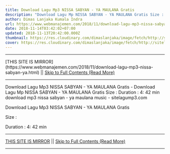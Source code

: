 ```yaml
---
title: Download Lagu Mp3 NISSA SABYAN - YA MAULANA Gratis
description: "Download Lagu Mp NISSA SABYAN - YA MAULANA Gratis Size : Duration : 4: 42 min"
author: Dimas Lanjaka Kumala Indra
url: https://www.webmanajemen.com/2018/11/download-lagu-mp3-nissa-sabyan-ya.html
date: 2018-11-14T03:42:02+07:00
updated: 2018-11-13T20:42:00.000Z
thumbnail: https://res.cloudinary.com/dimaslanjaka/image/fetch/http://sitelagump3.com/icon_content/2018/05/27/13/00/download-mp3-nissa-sabyan-ya-maulana-music-terbaru.png
cover: https://res.cloudinary.com/dimaslanjaka/image/fetch/http://sitelagump3.com/icon_content/2018/05/27/13/00/download-mp3-nissa-sabyan-ya-maulana-music-terbaru.png
---
```


<hr/> [THIS SITE IS MIRROR](https://www.webmanajemen.com/2018/11/download-lagu-mp3-nissa-sabyan-ya.html) || <a href="https://www.webmanajemen.com/2018/11/download-lagu-mp3-nissa-sabyan-ya.html" rel="follow" class="button" id="read-more">Skip to Full Contents (Read More)</a> <hr/> Download Lagu Mp3 NISSA SABYAN - YA MAULANA Gratis - Download Lagu Mp NISSA SABYAN - YA MAULANA Gratis Size : Duration : 4: 42 min download mp3 nissa sabyan - ya maulana music - sitelagump3.com
              
Download Lagu Mp3 NISSA SABYAN - YA MAULANA Gratis
              
Size : 
              
Duration : 4: 42 min
             <hr/> [THIS SITE IS MIRROR](https://www.webmanajemen.com/2018/11/download-lagu-mp3-nissa-sabyan-ya.html) || <a href="https://www.webmanajemen.com/2018/11/download-lagu-mp3-nissa-sabyan-ya.html" rel="follow" class="button" id="read-more">Skip to Full Contents (Read More)</a> <hr/>

<script>
    if (location.host.includes('dimaslanjaka12')) {
      location.replace('https://www.webmanajemen.com/2018/11/download-lagu-mp3-nissa-sabyan-ya.html');
    }
  </script>